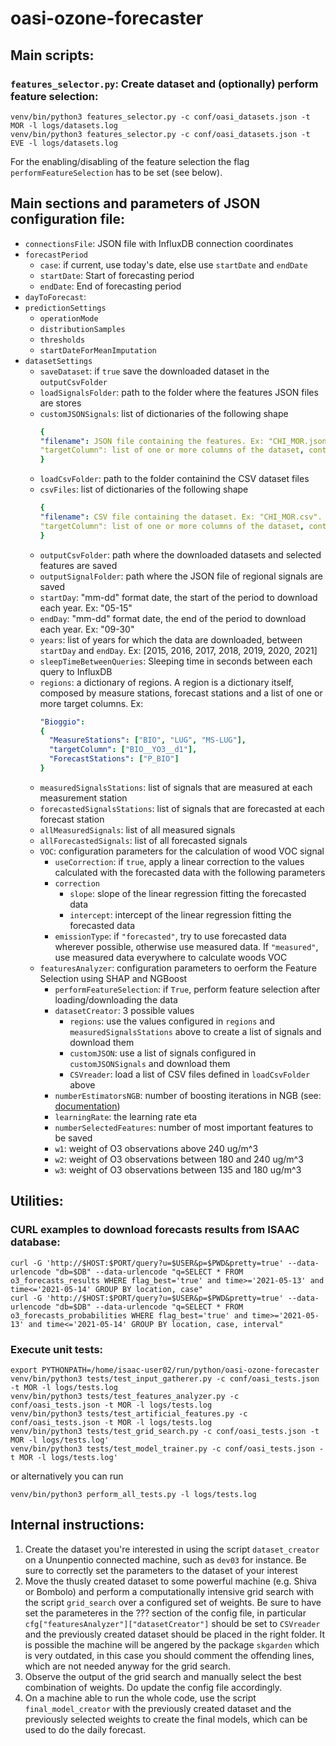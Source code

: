 # oasi-ozone-forecaster


## Main scripts:

### `features_selector.py`: Create dataset and (optionally) perform feature selection:
```
venv/bin/python3 features_selector.py -c conf/oasi_datasets.json -t MOR -l logs/datasets.log
venv/bin/python3 features_selector.py -c conf/oasi_datasets.json -t EVE -l logs/datasets.log
```

For the enabling/disabling of the feature selection the flag `performFeatureSelection` has to be set (see below).


## Main sections and parameters of JSON configuration file:

- `connectionsFile`: JSON file with InfluxDB connection coordinates
- `forecastPeriod`
  - `case`: if current, use today's date, else use `startDate` and `endDate`
  - `startDate`: Start of forecasting period
  - `endDate`: End of forecasting period
- `dayToForecast`: 
- `predictionSettings`
  - `operationMode`
  - `distributionSamples`
  - `thresholds`
  - `startDateForMeanImputation`
- `datasetSettings`
  - `saveDataset`: if `true` save the downloaded dataset in the `outputCsvFolder`
  - `loadSignalsFolder`: path to the folder where the features JSON files are stores
  - `customJSONSignals`: list of dictionaries of the following shape
    ```yaml
	{
	"filename": JSON file containing the features. Ex: "CHI_MOR.json".
	"targetColumn": list of one or more columns of the dataset, containing the O3 values of the previous day. If more than one coulmn is provided, the maximum of the daily values will constitute the response vector Y. Ex: ["CHI__YO3__d1", "BIO__YO3__d1"].
	}
	```
  - `loadCsvFolder`: path to the folder containind the CSV dataset files
  - `csvFiles`: list of dictionaries of the following shape
    ```yaml
	{
	"filename": CSV file containing the dataset. Ex: "CHI_MOR.csv".
	"targetColumn": list of one or more columns of the dataset, containing the O3 values of the previous day. If more than one coulmn is provided, the maximum of the daily values will constitute the response vector Y. Ex: ["CHI__YO3__d1", "BIO__YO3__d1"].
	}
	```  
  - `outputCsvFolder`: path where the downloaded datasets and selected features are saved
  - `outputSignalFolder`: path where the JSON file of regional signals are saved
  - `startDay`: "mm-dd" format date, the start of the period to download each year. Ex: "05-15"
  - `endDay`: "mm-dd" format date, the end of the period to download each year. Ex: "09-30"
  - `years`: list of years for which the data are downloaded, between `startDay` and `endDay`. Ex: [2015, 2016, 2017, 2018, 2019, 2020, 2021]
  - `sleepTimeBetweenQueries`: Sleeping time in seconds between each query to InfluxDB
  - `regions`: a dictionary of regions. A region is a dictionary itself, composed by measure stations, forecast stations and a list of one or more target columns. Ex:
    ```yaml
	"Bioggio": 
	{
      "MeasureStations": ["BIO", "LUG", "MS-LUG"],
      "targetColumn": ["BIO__YO3__d1"],
      "ForecastStations": ["P_BIO"]
    }
	```  
  - `measuredSignalsStations`: list of signals that are measured at each measurement station
  - `forecastedSignalsStations`: list of signals that are forecasted at each forecast station
  - `allMeasuredSignals`: list of all measured signals
  - `allForecastedSignals`: list of all forecasted signals
  - `VOC`: configuration parameters for the calculation of wood VOC signal 
    - `useCorrection`: if `true`, apply a linear correction to the values calculated with the forecasted data with the following parameters
    - `correction`
	  - `slope`: slope of the linear regression fitting the forecasted data
	  - `intercept`: intercept of the linear regression fitting the forecasted data
    - `emissionType`: if `"forecasted"`, try to use forecasted data wherever possible, otherwise use measured data. If `"measured"`, use measured data everywhere to calculate woods VOC
  - `featuresAnalyzer`: configuration parameters to oerform the Feature Selection using SHAP and NGBoost
    - `performFeatureSelection`: if `True`, perform feature selection after loading/downloading the data 
    - `datasetCreator`: 3 possible values
      - `regions`: use the values configured in `regions` and `measuredSignalsStations` above to create a list of signals and download them
      - `customJSON`: use a list of signals configured in `customJSONSignals` and download them
      - `CSVreader`: load a list of CSV files defined in `loadCsvFolder` above
    - `numberEstimatorsNGB`: number of boosting iterations in NGB (see: [documentation](https://github.com/stanfordmlgroup/ngboost/blob/master/ngboost/api.py))
    - `learningRate`: the learning rate eta
    - `numberSelectedFeatures`: number of most important features to be saved 
    - `w1`: weight of O3 observations above 240 ug/m^3
    - `w2`: weight of O3 observations between 180 and 240 ug/m^3
    - `w3`: weight of O3 observations between 135 and 180 ug/m^3


## Utilities:

### CURL examples to download forecasts results from ISAAC database:
```
curl -G 'http://$HOST:$PORT/query?u=$USER&p=$PWD&pretty=true' --data-urlencode "db=$DB" --data-urlencode "q=SELECT * FROM o3_forecasts_results WHERE flag_best='true' and time>='2021-05-13' and time<='2021-05-14' GROUP BY location, case"
curl -G 'http://$HOST:$PORT/query?u=$USER&p=$PWD&pretty=true' --data-urlencode "db=$DB" --data-urlencode "q=SELECT * FROM o3_forecasts_probabilities WHERE flag_best='true' and time>='2021-05-13' and time<='2021-05-14' GROUP BY location, case, interval"
```

### Execute unit tests:

```
export PYTHONPATH=/home/isaac-user02/run/python/oasi-ozone-forecaster
venv/bin/python3 tests/test_input_gatherer.py -c conf/oasi_tests.json -t MOR -l logs/tests.log
venv/bin/python3 tests/test_features_analyzer.py -c conf/oasi_tests.json -t MOR -l logs/tests.log
venv/bin/python3 tests/test_artificial_features.py -c conf/oasi_tests.json -t MOR -l logs/tests.log
venv/bin/python3 tests/test_grid_search.py -c conf/oasi_tests.json -t MOR -l logs/tests.log'
venv/bin/python3 tests/test_model_trainer.py -c conf/oasi_tests.json -t MOR -l logs/tests.log'
```

or alternatively you can run 

```
venv/bin/python3 perform_all_tests.py -l logs/tests.log
```

## Internal instructions:

1. Create the dataset you're interested in using the script `dataset_creator` on a Ununpentio connected machine, such as `dev03` for instance. Be sure to correctly set the parameters to the dataset of your interest
2. Move the thusly created dataset to some powerful machine (e.g. Shiva or Bombolo) and perform a computationally intensive grid search with the script `grid_search` over a configured set of weights. 
   Be sure to have set the parameteres in the ??? section of the config file, in particular `cfg["featuresAnalyzer"]["datasetCreator"]` should be set to `CSVreader` and the previously created dataset should be placed in the right folder.
   It is possible the machine will be angered by the package `skgarden` which is very outdated, in this case you should comment the offending lines, which are not needed anyway for the grid search.
3. Observe the output of the grid search and manually select the best combination of weights. Do update the config file accordingly.
4. On a machine able to run the whole code, use the script `final_model_creator` with the previously created dataset and the previously selected weights to create the final models, which can be used to do the daily forecast.
